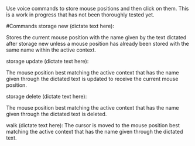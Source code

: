 Use voice commands to store mouse positions and then click on them. This is a work in progress that has not been thoroughly tested yet.

#Commands
storage new (dictate text here):

Stores the current mouse position with the name given by the text dictated after storage new unless a mouse position has already been stored with the same name within the active context.

storage update (dictate text here):

The mouse position best matching the active context that has the name given through the dictated text is updated to receive the current mouse position.

storage delete (dictate text here): 

The mouse position best matching the active context that has the name given through the dictated text is deleted.

walk (dictate text here): 
The cursor is moved to the mouse position best matching the active context that has the name given through the dictated text.
